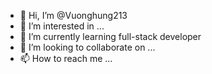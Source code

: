 - 👋 Hi, I’m @Vuonghung213
- 👀 I’m interested in ...
- 🌱 I’m currently learning full-stack developer
- 💞️ I’m looking to collaborate on ...
- 📫 How to reach me ...

<!---
Vuonghung213/Vuonghung213 is a ✨ special ✨ repository because its `README.md` (this file) appears on your GitHub profile.
You can click the Preview link to take a look at your changes.
--->
